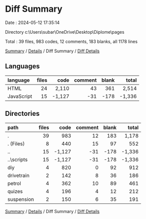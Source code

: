 # Diff Summary

Date : 2024-05-12 17:35:14

Directory c:\\Users\\subar\\OneDrive\\Desktop\\Diplome\\pages

Total : 39 files,  983 codes, 12 comments, 183 blanks, all 1178 lines

[Summary](results.md) / [Details](details.md) / Diff Summary / [Diff Details](diff-details.md)

## Languages
| language | files | code | comment | blank | total |
| :--- | ---: | ---: | ---: | ---: | ---: |
| HTML | 24 | 2,110 | 43 | 361 | 2,514 |
| JavaScript | 15 | -1,127 | -31 | -178 | -1,336 |

## Directories
| path | files | code | comment | blank | total |
| :--- | ---: | ---: | ---: | ---: | ---: |
| . | 39 | 983 | 12 | 183 | 1,178 |
| . (Files) | 8 | 440 | 15 | 97 | 552 |
| .. | 15 | -1,127 | -31 | -178 | -1,336 |
| ..\\scripts | 15 | -1,127 | -31 | -178 | -1,336 |
| diy | 4 | 820 | 0 | 92 | 912 |
| drivetrain | 2 | 142 | 8 | 36 | 186 |
| petrol | 4 | 362 | 10 | 89 | 461 |
| quizes | 4 | 196 | 4 | 12 | 212 |
| suspension | 2 | 150 | 6 | 35 | 191 |

[Summary](results.md) / [Details](details.md) / Diff Summary / [Diff Details](diff-details.md)